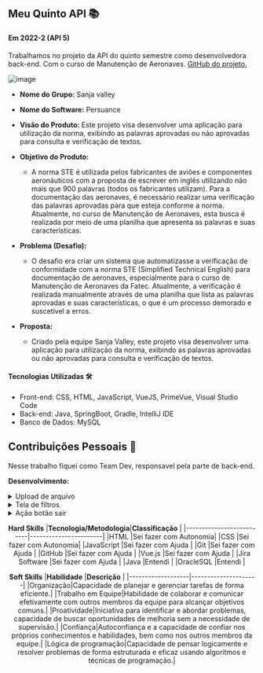 ## Meu Quinto API  📚

#### Em 2022-2 (API 5)
Trabalhamos no projeto da API do quinto semestre como desenvolvedora back-end. Com o curso de Manutenção de Aeronaves. [GitHub do projeto.](https://github.com/EquipeFatec/persuance-frontend)<br> 


![image](https://github.com/HelenAlevato/Portfolio-Banco-de-Dados/assets/61571753/0d2cd153-a4b0-44ba-a314-72b99b057230)


- **Nome do Grupo:** Sanja valley
- **Nome do Software:**  Persuance
- **Visão do Produto:** Este projeto visa desenvolver uma aplicação para utilização da norma, exibindo as palavras aprovadas ou não aprovadas para consulta e verificação de textos.
     
 - **Objetivo do Produto:** 
	 - A norma STE é utilizada pelos fabricantes de aviões e componentes aeronáuticos com a proposta de escrever em inglês utilizando não mais que 900 palavras (todos os fabricantes utilizam). Para a documentação das aeronaves, é necessário realizar uma verificação das palavras aprovadas para que esteja conforme a norma. Atualmente, no curso de Manutenção de Aeronaves, esta busca é realizada por meio de uma planilha que apresenta as palavras e suas características.
  
- **Problema (Desafio):** 

	- O desafio era criar um sistema que automatizasse a verificação de conformidade com a norma STE (Simplified Technical English) para documentação de aeronaves, especialmente para o curso de Manutenção de Aeronaves da Fatec. Atualmente, a verificação é realizada manualmente através de uma planilha que lista as palavras aprovadas e suas características, o que é um processo demorado e suscetível a erros.

- **Proposta:**
	- Criado pela equipe Sanja Valley, este projeto visa desenvolver uma aplicação para utilização da norma, exibindo as palavras aprovadas ou não aprovadas para consulta e verificação de textos.
	

#### Tecnologias Utilizadas 🛠
- Front-end: CSS, HTML, JavaScript, VueJS, PrimeVue, Visual Studio Code
- Back-end: Java, SpringBoot, Gradle, IntelliJ IDE
- Banco de Dados: MySQL

## Contribuições Pessoais 👩
Nesse trabalho fiquei como Team Dev, responsavel pela parte de back-end. 

**Desenvolvimento:** 
<details>
  <summary>Upload de arquivo</summary>
	
	Nessa tela foi desenvolvida a funcionalidade de upload de arquivo, para conseguir subir as palavras necessárias para o uso do sistema. 
  
  ```javascript
  <template>
  <Toast />
  <main>
    <div id="painelRedefinir">
      <h3 style="font-size: 30px">Importação de dados</h3>
      <div style="display: flex; justify-content: center; margin: 30px">
        <FileUpload mode="basic" name="file" accept=".csv" url="http://localhost:8081/api/csv/upload"
          :maxFileSize="1000000" @upload="onUpload" :auto="true" multiple="false">
          <template #empty>
            <p>Drag and drop files to here to upload.</p>
          </template>
        </FileUpload>
      </div>
    </div>
  </main>
</template>

<script>
// import axios from "axios";
import { onBeforeMount } from "@vue/runtime-core";
import FileUpload from "primevue/fileupload";
import Toast from "primevue/toast";
import Button from "primevue/button";

export default {
  data() {
    return {
      modoVisualizacao: "",
      listaCSV: [],
    };
  },
  name: "TelaUpload",
  components: {
    FileUpload,
    Button,
    Toast
  },

  methods: {
    onUpload(event) {
      this.$toast.add({
        severity: "success",
        summary: "Success",
        detail: "Upload concluído",
        life: 3000,
      });
    },
  },
};
</script>


<style scoped>
main {
  width: 100%;
  display: flex;
  flex-direction: column;
  justify-content: center;
  padding: 20px;
}

#painelRedefinir {
  width: 100%;
  min-width: 20%;
  font-family: "Avenir", Helvetica, Arial, sans-serif;
  -webkit-font-smoothing: antialiased;
  -moz-osx-font-smoothing: grayscale;
  color: white;
  margin-top: 60px;
  display: flex;
  flex-direction: column;
  background-color: rgb(48, 46, 54);
  padding: 20px;
  border-radius: 10px;
}
</style>
  ```
</details>

<details>
  <summary>Tela de filtros</summary>
	
	Nessa tela foi desenvolvida a funcionalidade de  filtrar as palavras com alguns critérios, fazendo parte do front-end e do back-end.
  
  ```javascript
  <template>
  <div class="list">
    <Menu></Menu>

    <h1 class="titulo">Tela de Filtros</h1>
    <DataTable
      :value="words"
      :paginator="true"
      :rows="5"
      :rowHover="true"
      v-model:filters="filters"
      :loading="loading"
      :rowsPerPageOptions="[2, 5, 10, 25, 50]"
      :globalFilterFields="['palavra','traducao']"
      dataKey="id"
      showGridLines
      filterDisplay="menu"
      paginatorTemplate="FirstPageLink PrevPageLink PageLinks NextPageLink LastPageLink CurrentPageReport RowsPerPageDropdown"
      currentPageReportTemplate="Exibindo {first} à {last} do total de {totalRecords} registros"
      responsiveLayout="scroll"
    >
      <template #header>
        <div class="flex justify-content-center align-items-center">
          <span class="p-input-icon-left">
            <i class="pi pi-search" />
            <InputText v-model="filters['global'].value" placeholder="Buscar palavra-chave" />
          </span>
        </div>
      </template>
      <template #empty>Nenhuma palavra disponivel na base de dados</template>
      <template #loading>Carregando palavras</template>
      <Column field="palavra" header="Palavra" sortable style="min-width: 14rem">
        <template #body="{ data }">
          {{ data.palavra }}
        </template>
        <template #filter="{ filterModel }">
          <InputText
            type="text"
            v-model="filterModel.value"
            class="p-column-filter"
            placeholder="Pesquisar por letra"
          />
        </template>
      </Column>
      <Column field="traducao" sortable header="Tradução">
        <template #body="{ data }">
          {{ data.traducao }}
        </template>
        <template #filter="{ filterModel }">
          <InputText
            type="text"
            v-model="filterModel.value"
            class="p-column-filter"
            placeholder="Pesquisar"
          />
        </template>
      </Column>
      <Column field="aprovada" sortable header="Aprovada">
        <template #body="{ data }">
          <span :class="'badge status' + (data.aprovada === 'sim' ? '-aprovado' : '')">
            {{ data.aprovada }}
          </span>
        </template>
        <template #filter="{ filterModel }">
          <InputText
            type="text"
            v-model="filterModel.value"
            class="p-column-filter"
            placeholder="Pesquisar"
          />
        </template>
      </Column>
      <Column field="significado" sortable header="Significado">
        <template #body="{ data }">
          {{ data.significado }}
        </template>
        <template #filter="{ filterModel }">
          <InputText
            type="text"
            v-model="filterModel.value"
            class="p-column-filter"
            placeholder="Pesquisar"
          />
        </template>
      </Column>
      <Column field="conjucacao" sortable header="Conjugação">
        <template #body="{ data }">
          {{ data.conjucacao }}
        </template>
        <template #filter="{ filterModel }">
          <InputText
            type="text"
            v-model="filterModel.value"
            class="p-column-filter"
            placeholder="Pesquisar"
          />
        </template>
      </Column>
      <Column field="exemploAprovado" sortable header="Exemplo de uso">
        <template #body="{ data }">
          {{ data.exemploAprovado }}
        </template>
        <template #filter="{ filterModel }">
          <InputText
            type="text"
            v-model="filterModel.value"
            class="p-column-filter"
            placeholder="Pesquisar"
          />
        </template>
      </Column>
      <Column field="classeGramatical" sortable header="Classe Gramatical">
        <template #body="{ data }">
          {{ data.classeGramatical }}
        </template>
        <template #filter="{ filterModel }">
          <Dropdown v-model="filterModel.value" :options="classesGramaticais" placeholder="Any" class="p-column-filter" :showClear="true">
        </Dropdown>
        </template>
      </Column>
      <Column field="categoria" sortable header="Categoria">
        <template #body="{ data }">
          {{ data.categoria }}
        </template>
        <template #filter="{ filterModel }">
          <InputText
            type="text"
            v-model="filterModel.value"
            class="p-column-filter"
            placeholder="Pesquisar"
          />
        </template>
      </Column>
      <Column field="revisao" sortable header="Revisão">
        <template #body="{ data }">
          {{ data.revisao }}
        </template>
        <template #filter="{ filterModel }">
          <InputText
            type="text"
            v-model="filterModel.value"
            class="p-column-filter"
            placeholder="Pesquisar"
          />
        </template>
      </Column>
    </DataTable>
  </div>
</template>

<script>
import DataTable from "primevue/datatable";
import Column from "primevue/column";
import ColumnGroup from "primevue/columngroup"; //optional for column grouping
import Row from "primevue/row"; //optional for row
import InputText from "primevue/inputtext";
import Dropdown from "primevue/dropdown";
import axios from "axios";
import { FilterMatchMode } from "primevue/api";
import PalavraService from "../services/PalavraService";
import Menu from '../components/Menu.vue';

export default {
  name: "PalavraListView",
  components: {
    DataTable,
    Column,
    InputText,
    ColumnGroup,
    Row,
    Dropdown,
    Menu
  },
  data() {
    return {
      loading: true,
      words: null,
      filters: {
        'global': { value: null, matchMode: FilterMatchMode.STARTS_WITH },
        'palavra': { value: null, matchMode: FilterMatchMode.STARTS_WITH },
        'traducao': { value: null, matchMode: FilterMatchMode.STARTS_WITH },
        'aprovada': { value: null, matchMode: FilterMatchMode.STARTS_WITH },
        'significado': { value: null, matchMode: FilterMatchMode.STARTS_WITH },
        'conjucacao': { value: null, matchMode: FilterMatchMode.STARTS_WITH },
        'exemploAprovado': { value: null, matchMode: FilterMatchMode.STARTS_WITH },
        'classeGramatical': { value: null, matchMode: FilterMatchMode.EQUALS },
        'categoria': { value: null, matchMode: FilterMatchMode.STARTS_WITH },
        'revisao': { value: null, matchMode: FilterMatchMode.STARTS_WITH },
      },
      classesGramaticais:[
        "Substantivo",
        "Advérbio",
        "Adjetivo",
        "Preposição",
        "Verbo",
        "Conjunção",
        "Pronome",
        "Artigo"
      ]
    };
  },
  palavraService: null,
  created() {
    this.palavraService = new PalavraService();
  },
  mounted() {
    this.palavraService.getPalavras().then(data => {
      this.words = data;
    }).finally(() => {
      this.loading = false;
    });
  },
};
</script>

<style>

@import "../style/PalavraList.css"

</style>
  ```
</details>

<details>
  <summary>Ação botão sair</summary>
	
	Funcionalidade do botão sair
  
  ```javascript
{
	label: 'Sair',
	icon: 'pi pi-times',
	command: () => {
		this.$toast.add({ severity: 'success', summary: 'Logout', detail: 'Logout Realizado', life: 3000});
		localStorage.removeItem("userToken");
		window.location.href="/#/home";
}
  ```
</details>


<div align="center">

**Hard Skills**
|**Tecnologia/Metodologia**|**Classificação**      |
|--------------------------|-----------------------|
|HTML                      |Sei fazer com Autonomia|
|CSS                       |Sei fazer com Autonomia|
|JavaScript                |Sei fazer com Ajuda    |
|Git                       |Sei fazer com Ajuda    |
|GitHub                    |Sei fazer com Ajuda    |
|Vue.js                    |Sei fazer com Ajuda    |
|Jira Software             |Sei fazer com Ajuda    |
|Java                      |Entendi                |
|OracleSQL                 |Entendi                |



**Soft Skills**
|**Habilidade**     |**Descrição**        |
|-------------------|---------------------|
|Organização|Capacidade de planejar e gerenciar tarefas de forma eficiente.|
|Trabalho em Equipe|Habilidade de colaborar e comunicar efetivamente com outros membros da equipe para alcançar objetivos comuns.|
|Proatividade|Iniciativa para identificar e abordar problemas, capacidade de buscar oportunidades de melhoria sem a necessidade de supervisão.|
|Confiança|Autoconfiança e a capacidade de confiar nos próprios conhecimentos e habilidades, bem como nos outros membros da equipe.|
|Lógica de programação|Capacidade de pensar logicamente e resolver problemas de forma estruturada e eficaz usando algoritmos e técnicas de programação.|

</div>

